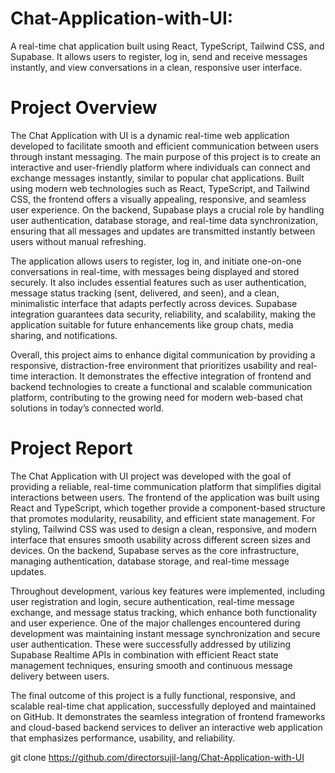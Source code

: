 # Chat-Application-with-UI:

A real-time chat application built using React, TypeScript, Tailwind CSS, and Supabase.
It allows users to register, log in, send and receive messages instantly, and view conversations in a clean, responsive user interface.


# Project Overview

The Chat Application with UI is a dynamic real-time web application developed to facilitate smooth and efficient communication between users through instant messaging. The main purpose of this project is to create an interactive and user-friendly platform where individuals can connect and exchange messages instantly, similar to popular chat applications. Built using modern web technologies such as React, TypeScript, and Tailwind CSS, the frontend offers a visually appealing, responsive, and seamless user experience. On the backend, Supabase plays a crucial role by handling user authentication, database storage, and real-time data synchronization, ensuring that all messages and updates are transmitted instantly between users without manual refreshing.

The application allows users to register, log in, and initiate one-on-one conversations in real-time, with messages being displayed and stored securely. It also includes essential features such as user authentication, message status tracking (sent, delivered, and seen), and a clean, minimalistic interface that adapts perfectly across devices. Supabase integration guarantees data security, reliability, and scalability, making the application suitable for future enhancements like group chats, media sharing, and notifications.

Overall, this project aims to enhance digital communication by providing a responsive, distraction-free environment that prioritizes usability and real-time interaction. It demonstrates the effective integration of frontend and backend technologies to create a functional and scalable communication platform, contributing to the growing need for modern web-based chat solutions in today’s connected world.

# Project Report

The Chat Application with UI project was developed with the goal of providing a reliable, real-time communication platform that simplifies digital interactions between users. The frontend of the application was built using React and TypeScript, which together provide a component-based structure that promotes modularity, reusability, and efficient state management. For styling, Tailwind CSS was used to design a clean, responsive, and modern interface that ensures smooth usability across different screen sizes and devices. On the backend, Supabase serves as the core infrastructure, managing authentication, database storage, and real-time message updates.

Throughout development, various key features were implemented, including user registration and login, secure authentication, real-time message exchange, and message status tracking, which enhance both functionality and user experience. One of the major challenges encountered during development was maintaining instant message synchronization and secure user authentication. These were successfully addressed by utilizing Supabase Realtime APIs in combination with efficient React state management techniques, ensuring smooth and continuous message delivery between users.

The final outcome of this project is a fully functional, responsive, and scalable real-time chat application, successfully deployed and maintained on GitHub. It demonstrates the seamless integration of frontend frameworks and cloud-based backend services to deliver an interactive web application that emphasizes performance, usability, and reliability.


git clone https://github.com/directorsujil-lang/Chat-Application-with-UI

